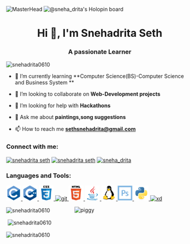 ![MasterHead](https://www.hollywoodreporter.com/wp-content/uploads/2016/06/powerpuffgirls.jpg)
![@sneha_drita's Holopin board](https://holopin.me/sneha_drita)
<h1 align="center">Hi 👋, I'm Snehadrita Seth</h1>
<h3 align="center">A passionate Learner</h3>

<p align="left"> <img src="https://komarev.com/ghpvc/?username=snehadrita0610&label=Profile%20views&color=0e75b6&style=flat" alt="snehadrita0610" /> </p>

- 🌱 I’m currently learning **Computer Science(BS)-Computer Science and Business System **

- 👯 I’m looking to collaborate on **Web-Development projects**

- 🤝 I’m looking for help with **Hackathons** 

- 💬 Ask me about **paintings,song suggestions**

- 📫 How to reach me **sethsnehadrita@gmail.com**

<h3 align="left">Connect with me:</h3>
<p align="left">
<a href="https://www.linkedin.com/in/snehadrita-seth-6240821a9/" target="_blank"><img align="center" src="https://raw.githubusercontent.com/rahuldkjain/github-profile-readme-generator/master/src/images/icons/Social/linked-in-alt.svg" alt="snehadrita seth" height="30" width="40" /></a>
<a href="https://www.facebook.com/profile.php?id=100031849070660" target="_blank"><img align="center" src="https://raw.githubusercontent.com/rahuldkjain/github-profile-readme-generator/master/src/images/icons/Social/facebook.svg" alt="snehadrita seth" height="30" width="40" /></a>
<a href="https://www.instagram.com/sneha_drita/" target="_blank"><img align="center" src="https://raw.githubusercontent.com/rahuldkjain/github-profile-readme-generator/master/src/images/icons/Social/instagram.svg" alt="sneha_drita" height="30" width="40" /></a>
</p>

<h3 align="left">Languages and Tools:</h3>
<p align="left"> <a href="https://www.cprogramming.com/" target="_blank" rel="noreferrer"> <img src="https://raw.githubusercontent.com/devicons/devicon/master/icons/c/c-original.svg" alt="c" width="40" height="40"/> </a> <a href="https://www.w3schools.com/cpp/" target="_blank" rel="noreferrer"> <img src="https://raw.githubusercontent.com/devicons/devicon/master/icons/cplusplus/cplusplus-original.svg" alt="cplusplus" width="40" height="40"/> </a> <a href="https://www.w3schools.com/css/" target="_blank" rel="noreferrer"> <img src="https://raw.githubusercontent.com/devicons/devicon/master/icons/css3/css3-original-wordmark.svg" alt="css3" width="40" height="40"/> </a> <a href="https://git-scm.com/" target="_blank" rel="noreferrer"> <img src="https://www.vectorlogo.zone/logos/git-scm/git-scm-icon.svg" alt="git" width="40" height="40"/> </a> <a href="https://www.w3.org/html/" target="_blank" rel="noreferrer"> <img src="https://raw.githubusercontent.com/devicons/devicon/master/icons/html5/html5-original-wordmark.svg" alt="html5" width="40" height="40"/> </a> <a href="https://www.java.com" target="_blank" rel="noreferrer"> <img src="https://raw.githubusercontent.com/devicons/devicon/master/icons/java/java-original.svg" alt="java" width="40" height="40"/> </a> <a href="https://www.linux.org/" target="_blank" rel="noreferrer"> <img src="https://raw.githubusercontent.com/devicons/devicon/master/icons/linux/linux-original.svg" alt="linux" width="40" height="40"/> </a> <a href="https://www.photoshop.com/en" target="_blank" rel="noreferrer"> <img src="https://raw.githubusercontent.com/devicons/devicon/master/icons/photoshop/photoshop-line.svg" alt="photoshop" width="40" height="40"/> </a> <a href="https://www.python.org" target="_blank" rel="noreferrer"> <img src="https://raw.githubusercontent.com/devicons/devicon/master/icons/python/python-original.svg" alt="python" width="40" height="40"/> </a> <a href="https://www.adobe.com/products/xd.html" target="_blank" rel="noreferrer"> <img src="https://cdn.worldvectorlogo.com/logos/adobe-xd.svg" alt="xd" width="40" height="40"/> </a> </p>
<img align="right" width=320px border-radius="5 px" alt="piggy" src="https://cdn.dribbble.com/users/4055494/screenshots/15215756/media/d2b66c4ca0192aa26d103448b3d1518b.gif"/>

<p><img align="center" src="https://github-readme-stats.vercel.app/api/top-langs?username=snehadrita0610&show_icons=true&locale=en&layout=compact&theme=onedark" alt="snehadrita0610" /></p>

<p>&nbsp;<img align="center" src="https://github-readme-stats.vercel.app/api?username=snehadrita0610&show_icons=true&locale=en&theme=tokyonight" alt="snehadrita0610" /></p>

<p><img align="center" src="https://github-readme-streak-stats.herokuapp.com/?user=snehadrita0610&theme=vue-dark&height_border=true&border_radius=5.2" alt="snehadrita0610" /></p>
